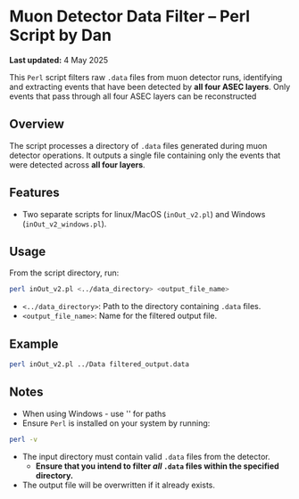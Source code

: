 # Muon Detector Data Filter – Perl Script by Dan
**Last updated:** 4 May 2025

This `Perl` script filters raw `.data` files from muon detector runs, identifying and extracting events that have been detected by **all four ASEC layers**.
Only events that pass through all four ASEC layers can be reconstructed

## Overview

The script processes a directory of `.data` files generated during muon detector operations. It outputs a single file containing only the events that were detected across **all four layers**.

## Features

- Two separate scripts for linux/MacOS (`inOut_v2.pl`) and Windows (`inOut_v2_windows.pl`).

## Usage

From the script directory, run:

```bash
perl inOut_v2.pl <../data_directory> <output_file_name>
```

- `<../data_directory>`: Path to the directory containing `.data` files.
- `<output_file_name>`: Name for the filtered output file.

## Example

```bash
perl inOut_v2.pl ../Data filtered_output.data
```

## Notes
- When using Windows - use '\' for paths
- Ensure `Perl` is installed on your system by running:
```bash
perl -v
```
- The input directory must contain valid `.data` files from the detector.
	- **Ensure that you intend to filter *all* `.data` files within the specified directory.**
- The output file will be overwritten if it already exists.

